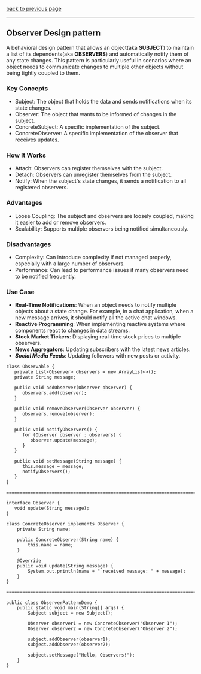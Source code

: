 [back to previous page](../LLD.md)

---

## Observer Design pattern

A behavioral design pattern that allows an object(aka **SUBJECT**) to maintain a list of its dependents(aka **OBSERVERS**) and automatically notify them of any state changes. This pattern is particularly useful in scenarios where an object needs to communicate changes to multiple other objects without being tightly coupled to them.

### Key Concepts
- Subject: The object that holds the data and sends notifications when its state changes.
- Observer: The object that wants to be informed of changes in the subject.
- ConcreteSubject: A specific implementation of the subject.
- ConcreteObserver: A specific implementation of the observer that receives updates.

### How It Works
- Attach: Observers can register themselves with the subject.
- Detach: Observers can unregister themselves from the subject.
- Notify: When the subject's state changes, it sends a notification to all registered observers.

### Advantages
- Loose Coupling: The subject and observers are loosely coupled, making it easier to add or remove observers.
- Scalability: Supports multiple observers being notified simultaneously.

### Disadvantages
- Complexity: Can introduce complexity if not managed properly, especially with a large number of observers.
- Performance: Can lead to performance issues if many observers need to be notified frequently.

### Use Case 
- **Real-Time Notifications**: When an object needs to notify multiple objects about a state change. For example, in a chat application, when a new message arrives, it should notify all the active chat windows.
- **Reactive Programming**: When implementing reactive systems where components react to changes in data streams.
- **Stock Market Tickers**: Displaying real-time stock prices to multiple observers.
- **News Aggregators**: Updating subscribers with the latest news articles.
- ***Social Media Feeds***: Updating followers with new posts or activity.


```
class Observable {
   private List<Observer> observers = new ArrayList<>();
   private String message;

   public void addObserver(Observer observer) {
      observers.add(observer);
   }

   public void removeObserver(Observer observer) {
      observers.remove(observer);
   }

   public void notifyObservers() {
      for (Observer observer : observers) {
         observer.update(message);
      }
   }

   public void setMessage(String message) {
      this.message = message;
      notifyObservers();
   }
}

===========================================================================

interface Observer {
   void update(String message);
}

class ConcreteObserver implements Observer {
    private String name;

    public ConcreteObserver(String name) {
        this.name = name;
    }

    @Override
    public void update(String message) {
        System.out.println(name + " received message: " + message);
    }
}

===========================================================================

public class ObserverPatternDemo {
    public static void main(String[] args) {
        Subject subject = new Subject();
        
        Observer observer1 = new ConcreteObserver("Observer 1");
        Observer observer2 = new ConcreteObserver("Observer 2");
        
        subject.addObserver(observer1);
        subject.addObserver(observer2);

        subject.setMessage("Hello, Observers!");
    }
}

```
